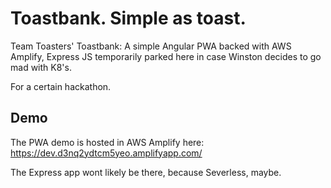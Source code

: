 # Toastbank. Simple as toast.

Team Toasters' Toastbank: A simple Angular PWA backed with AWS Amplify, Express JS temporarily parked here in case Winston decides to go mad with K8's.

For a certain hackathon.

## Demo

The PWA demo is hosted in AWS Amplify here: https://dev.d3nq2ydtcm5yeo.amplifyapp.com/

The Express app wont likely be there, because Severless, maybe.
